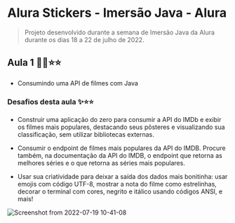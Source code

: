 # Alura Stickers - Imersão Java - Alura

> Projeto desenvolvido durante a semana de Imersão Java da Alura durante os dias 18 a 22 de julho de 2022.

## Aula 1 👨‍💻⭐⭐

- Consumindo uma API de filmes com Java

### Desafios desta aula ✨⭐⭐

- Construir uma aplicação do zero para consumir a API do IMDb e exibir os filmes mais populares, destacando seus pôsteres e visualizando sua classificação, sem utilizar bibliotecas externas.

- Consumir o endpoint de filmes mais populares da API do IMDB. Procure também, na documentação da API do IMDB, o endpoint que retorna as melhores séries e o que retorna as séries mais populares.

- Usar sua criatividade para deixar a saída dos dados mais bonitinha: usar emojis com código UTF-8, mostrar a nota do filme como estrelinhas, decorar o terminal com cores, negrito e itálico usando códigos ANSI, e mais! 

 ![Screenshot from 2022-07-19 10-41-08](https://user-images.githubusercontent.com/32937333/179772674-5b3bc8e0-9c19-44ca-bece-1d7c3d593bea.png)
